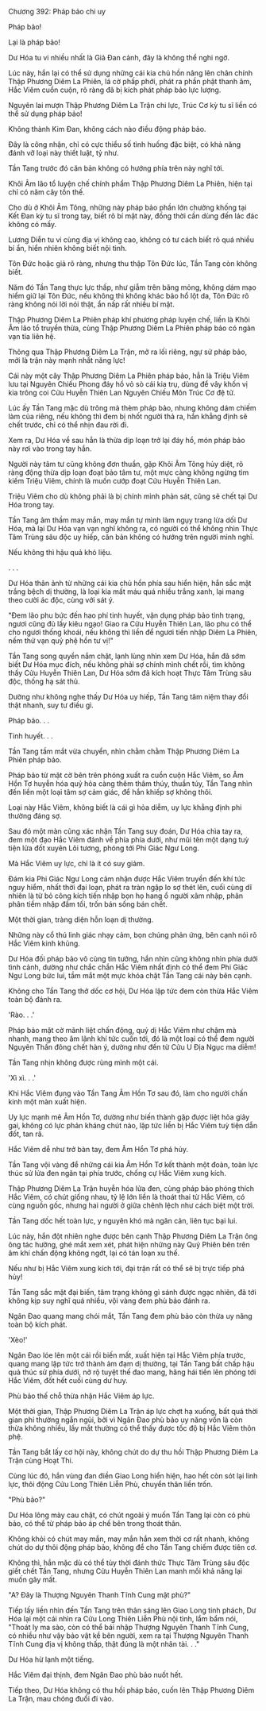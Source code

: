 




Chương 392: Pháp bảo chi uy


Pháp bảo!

Lại là pháp bảo!

Dư Hóa tu vi nhiều nhất là Giả Đan cảnh, đây là không thể nghi ngờ.

Lúc này, hắn lại có thể sử dụng những cái kia chủ hồn nâng lên chân chính Thập Phương Diêm La Phiên, lá cờ phấp phới, phát ra phần phật thanh âm, Hắc Viêm cuồn cuộn, rõ ràng đã bị kích phát pháp bảo lực lượng.

Nguyên lai mượn Thập Phương Diêm La Trận chi lực, Trúc Cơ kỳ tu sĩ liền có thể sử dụng pháp bảo!

Không thành Kim Đan, không cách nào điều động pháp bảo.

Đây là công nhận, chỉ có cực thiểu số tình huống đặc biệt, có khả năng đánh vỡ loại này thiết luật, tỷ như.

Tần Tang trước đó căn bản không có hướng phía trên này nghĩ tới.

Khôi Âm lão tổ luyện chế chính phẩm Thập Phương Diêm La Phiên, hiện tại chỉ có năm cây tồn thế.

Cho dù ở Khôi Âm Tông, những này pháp bảo phần lớn chưởng khống tại Kết Đan kỳ tu sĩ trong tay, biết rõ bí mật này, đồng thời cần dùng đến lác đác không có mấy.

Lương Diễn tu vi cùng địa vị không cao, không có tư cách biết rõ quá nhiều bí ẩn, hiển nhiên không biết nội tình.

Tôn Đức hoặc giả rõ ràng, nhưng thu thập Tôn Đức lúc, Tần Tang còn không biết.

Năm đó Tần Tang thực lực thấp, như giẫm trên băng mỏng, không dám mạo hiểm giữ lại Tôn Đức, nếu không thì không khác bảo hổ lột da, Tôn Đức rõ ràng không nói lời nói thật, ẩn nấp rất nhiều bí mật.

Thập Phương Diêm La Phiên pháp khí phương pháp luyện chế, liền là Khôi Âm lão tổ truyền thừa, cùng Thập Phương Diêm La Phiên pháp bảo có ngàn vạn tia liên hệ.

Thông qua Thập Phương Diêm La Trận, mở ra lối riêng, ngự sử pháp bảo, mới là trận này mạnh nhất năng lực!

Cái này một cây Thập Phương Diêm La Phiên pháp bảo, hẳn là Triệu Viêm lưu tại Nguyên Chiếu Phong đáy hồ vỏ sò cái kia trụ, dùng để vây khốn vị kia trông coi Cửu Huyễn Thiên Lan Nguyên Chiếu Môn Trúc Cơ đệ tử.

Lúc ấy Tần Tang mặc dù trông mà thèm pháp bảo, nhưng không dám chiếm làm của riêng, nếu không thì đem bị nhốt người thả ra, hắn khẳng định sẽ chết trước, chỉ có thể nhịn đau rời đi.

Xem ra, Dư Hóa về sau hẳn là thừa dịp loạn trở lại đáy hồ, món pháp bảo này rơi vào trong tay hắn.

Người này tâm tư cũng không đơn thuần, gặp Khôi Âm Tông hủy diệt, rõ ràng động thừa dịp loạn đoạt bảo tâm tư, một mực càng không ngừng tìm kiếm Triệu Viêm, chính là muốn cướp đoạt Cửu Huyễn Thiên Lan.

Triệu Viêm cho dù không phải là bị chính mình phản sát, cũng sẽ chết tại Dư Hóa trong tay.

Tần Tang âm thầm may mắn, may mắn tự mình làm ngụy trang lừa dối Dư Hóa, mà lại Dư Hóa vạn vạn nghĩ không ra, có người có thể không nhìn Thực Tâm Trùng sâu độc uy hiếp, căn bản không có hướng trên người mình nghĩ.

Nếu không thì hậu quả khó liệu.

. . .

Dư Hóa thân ảnh từ những cái kia chủ hồn phía sau hiển hiện, hắn sắc mặt trắng bệch dị thường, là loại kia mất máu quá nhiều trắng xanh, lại mang theo cười ác độc, cùng với sát ý.

"Đem lão phu bức đến hao phí tinh huyết, vận dụng pháp bảo tình trạng, ngươi cũng đủ lấy kiêu ngạo! Giao ra Cửu Huyễn Thiên Lan, lão phu có thể cho ngươi thống khoái, nếu không thì liền để ngươi tiến nhập Diêm La Phiên, nếm thử vạn quỷ phệ hồn tư vị!"

Tần Tang song quyền nắm chặt, lạnh lùng nhìn xem Dư Hóa, hắn đã sớm biết Dư Hóa mục đích, nếu không phải sợ chính mình chết rồi, tìm không thấy Cửu Huyễn Thiên Lan, Dư Hóa sớm đã kích hoạt Thực Tâm Trùng sâu độc, thống hạ sát thủ.

Dường như không nghe thấy Dư Hóa uy hiếp, Tần Tang tâm niệm thay đổi thật nhanh, suy tư điều gì.

Pháp bảo. . .

Tinh huyết. . .

Tần Tang tầm mắt vừa chuyển, nhìn chằm chằm Thập Phương Diêm La Phiên pháp bảo.

Pháp bảo từ mặt cờ bên trên phóng xuất ra cuồn cuộn Hắc Viêm, so Âm Hồn Tơ huyễn hóa quỷ hỏa càng thêm thâm thúy, thuần túy, Tần Tang nhìn đến liền một loại tâm sợ cảm giác, để hắn khiếp sợ không thôi.

Loại này Hắc Viêm, không biết là cái gì hỏa diễm, uy lực khẳng định phi thường đáng sợ.

Sau đó một màn cũng xác nhận Tần Tang suy đoán, Dư Hóa chìa tay ra, đem một đạo Hắc Viêm đánh về phía phía dưới, như mũi tên một dạng tuỳ tiện lửa đốt xuyên Lôi tương, phóng tới Phi Giác Ngư Long.

Mà Hắc Viêm uy lực, chỉ là ít có suy giảm.

Đám kia Phi Giác Ngư Long cảm nhận được Hắc Viêm truyền đến khí tức nguy hiểm, nhất thời đại loạn, phát ra tràn ngập lo sợ thét lên, cuối cùng dĩ nhiên là từ bỏ công kích tiến nhập bọn họ hang ổ người xâm nhập, phân phân tiềm nhập đầm tối, trốn bán sống bán chết.

Một thời gian, tràng diện hỗn loạn dị thường.

Những này cổ thú linh giác nhạy cảm, bọn chúng phản ứng, bên cạnh nói rõ Hắc Viêm kinh khủng.

Dư Hóa đối pháp bảo vô cùng tin tưởng, hắn nhìn cũng không nhìn phía dưới tình cảnh, dường như chắc chắn Hắc Viêm nhất định có thể đem Phi Giác Ngư Long bức lui, tầm mắt một mực khóa chặt Tần Tang cái này bên cạnh.

Không cho Tần Tang thở dốc cơ hội, Dư Hóa lập tức đem còn thừa Hắc Viêm toàn bộ đánh ra.

'Rào. . .'

Pháp bảo mặt cờ mãnh liệt chấn động, quỷ dị Hắc Viêm như chậm mà nhanh, mang theo âm lãnh khí tức cuốn tới, đó là một loại có thể đem người Nguyên Thần đông chết hàn ý, dường như đến từ Cửu U Địa Ngục ma diễm!

Tần Tang nhịn không được rùng mình một cái.

'Xì xì. . .'

Khi Hắc Viêm đụng vào Tần Tang Âm Hồn Tơ sau đó, làm cho người chấn kinh một màn xuất hiện.

Uy lực mạnh mẽ Âm Hồn Tơ, dường như biến thành gặp được liệt hỏa giây gai, không có lực phản kháng chút nào, lập tức liền bị Hắc Viêm tuỳ tiện dẫn đốt, tan rã.

Hắc Viêm dễ như trở bàn tay, đem Âm Hồn Tơ phá hủy.

Tần Tang vội vàng để những cái kia Âm Hồn Tơ kết thành một đoàn, toàn lực thúc sử lửa đen ngăn tại phía trước, chống cự Hắc Viêm xung kích.

Thập Phương Diêm La Trận huyễn hóa lửa đen, cùng pháp bảo phóng thích Hắc Viêm, có chút giống nhau, tỷ lệ lớn liền là thoát thai từ Hắc Viêm, có cùng nguồn gốc, nhưng hai người ở giữa chênh lệch như cách biệt một trời.

Tần Tang dốc hết toàn lực, y nguyên khó mà ngăn cản, liên tục bại lui.

Lúc này, hắn đột nhiên nghe được bên cạnh Thập Phương Diêm La Trận ông ông tác hưởng, ghé mắt xem xét, phát hiện những này Quỷ Phiên bên trên âm khí chấn động không ngớt, lại có tán loạn xu thế.

Nếu như bị Hắc Viêm xung kích tới, đại trận rất có thể sẽ bị trực tiếp phá hủy!

Tần Tang sắc mặt đại biến, tâm trạng không gì sánh được ngạc nhiên, đã tới không kịp suy nghĩ quá nhiều, vội vàng đem phù bảo đánh ra.

Ngân Đao quang mang chói mắt, Tần Tang đem phù bảo còn thừa uy năng toàn bộ kích phát.

'Xèo!'

Ngân Đao lóe lên một cái rồi biến mất, xuất hiện tại Hắc Viêm phía trước, quang mang lập tức trở thành ảm đạm dị thường, tại Tần Tang bất chấp hậu quả thúc sử phía dưới, nở rộ tuyệt thế đao mang, hăng hái tiến lên phóng tới Hắc Viêm, đốt hết cuối cùng dư huy.

Phù bảo thế chỗ thừa nhận Hắc Viêm áp lực.

Một thời gian, Thập Phương Diêm La Trận áp lực chợt hạ xuống, bất quá thời gian phi thường ngắn ngủi, bởi vì Ngân Đao phù bảo uy năng vốn là còn thừa không nhiều, lấy mắt thường có thể thấy được tốc độ bị Hắc Viêm thôn phệ.

Tần Tang bắt lấy cơ hội này, không chút do dự thu hồi Thập Phương Diêm La Trận cùng Hoạt Thi.

Cùng lúc đó, hắn vùng đan điền Giao Long hiển hiện, hao hết còn sót lại linh lực, thôi động Cửu Long Thiên Liễn Phù, chuyển thân liền trốn.

"Phù bảo?"

Dư Hóa lông mày cau chặt, có chút ngoài ý muốn Tần Tang lại còn có phù bảo, có thể từ pháp bảo áp chế bên trong thoát thân.

Không khỏi có chút may mắn, may mắn hắn xem thời cơ rất nhanh, không chút do dự thôi động pháp bảo, không để cho Tần Tang chiếm được tiên cơ.

Không thì, hắn mặc dù có thể tùy thời đánh thức Thực Tâm Trùng sâu độc giết chết Tần Tang, nhưng Cửu Huyễn Thiên Lan manh mối khả năng lại muốn gãy mất.

"A? Đây là Thượng Nguyên Thanh Tĩnh Cung mật phù?"

Tiếp lấy liền nhìn đến Tần Tang trên thân sáng lên Giao Long tinh phách, Dư Hóa lại một cái nhìn ra Cửu Long Thiên Liễn Phù nội tình, lẩm bẩm nói, "Thoát ly ma sào, còn có thể bái nhập Thượng Nguyên Thanh Tĩnh Cung, có nhiều như vậy bảo vật kề bên người, xem ra tại Thượng Nguyên Thanh Tĩnh Cung địa vị không thấp, thật đúng là một nhân tài. . ."

Dư Hóa hừ lạnh một tiếng.

Hắc Viêm đại thịnh, đem Ngân Đao phù bảo nuốt hết.

Tiếp theo, Dư Hóa không có thu hồi pháp bảo, cuốn lên Thập Phương Diêm La Trận, mau chóng đuổi đi vào.




